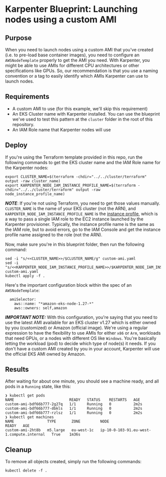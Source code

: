 # Karpenter Blueprint: Launching nodes using a custom AMI

## Purpose
When you need to launch nodes using a custom AMI that you've created (i.e. to pre-load base container images), you need to configure an `AWSNodeTemplate` properly to get the AMI you need. With Karpenter, you might be able to use AMIs for different CPU architectures or other specifications like GPUs. So, our recommendation is that you use a naming convention or a tag to easily identify which AMIs Karpenter can use to launch nodes.

## Requirements

* A custom AMI to use (for this example, we'll skip this requirement)
* An EKS Cluster name with Karpenter installed. You can use the blueprint we've used to test this pattern at the `cluster` folder in the root of this repository.
* An IAM Role name that Karpenter nodes will use

## Deploy

If you're using the Terraform template provided in this repo, run the following commands to get the EKS cluster name and the IAM Role name for the Karpenter nodes:

```
export CLUSTER_NAME=$(terraform -chdir="../../cluster/terraform" output -raw cluster_name)
export KARPENTER_NODE_IAM_INSTANCE_PROFILE_NAME=$(terraform -chdir="../../cluster/terraform" output -raw node_instance_profile_name)
```

***NOTE***: If you're not using Terraform, you need to get those values manually. `CLUSTER_NAME` is the name of your EKS cluster (not the ARN), and `KARPENTER_NODE_IAM_INSTANCE_PROFILE_NAME` is the [instance profile](https://docs.aws.amazon.com/IAM/latest/UserGuide/id_roles_use_switch-role-ec2_instance-profiles.html#instance-profiles-manage-console), which is a way to pass a single IAM role to the EC2 instance launched by the Karpenter provisioner. Typically, the instance profile name is the same as the IAM role, but to avoid errors, go to the IAM Console and get the instance profile name assigned to the role (not the ARN).

Now, make sure you're in this blueprint folder, then run the following command:

```
sed -i "s/<<CLUSTER_NAME>>/$CLUSTER_NAME/g" custom-ami.yaml
sed -i "s/<<KARPENTER_NODE_IAM_INSTANCE_PROFILE_NAME>>/$KARPENTER_NODE_IAM_INSTANCE_PROFILE_NAME/g" custom-ami.yaml
kubectl apply -f .
```

Here's the important configuration block within the spec of an `AWSNodeTemplate`: 

```
  amiSelector:
    aws::name: "*amazon-eks-node-1.27-*"
    aws::owners: self,amazon
```

***IMPORTANT NOTE:*** With this configuration, you're saying that you need to use the latest AMI available for an EKS cluster v1.27 which is either owned by you (customized) or Amazon (official image). We're  using a regular expression to have the flexibility to use AMIs for either `x86` or `Arm`, workloads that need GPUs, or a nodes with different OS like `Windows`. You're basically letting the workload (pod) to decide which type of node(s) it needs. If you don't have a custom AMI created by you in your account, Karpenter will use the official EKS AMI owned by Amazon.

## Results
After waiting for about one minute, you should see a machine ready, and all pods in a `Running` state, like this:

```
❯ kubectl get pods
NAME                         READY   STATUS    RESTARTS   AGE
custom-ami-bdf66b777-2g27q   1/1     Running   0          2m2s
custom-ami-bdf66b777-dbkls   1/1     Running   0          2m2s
custom-ami-bdf66b777-rzlsz   1/1     Running   0          2m2s
❯ kubectl get machines
NAME               TYPE       ZONE         NODE                                        READY   AGE
custom-ami-2ht8b   m5.large   eu-west-1c   ip-10-0-103-91.eu-west-1.compute.internal   True    1m36s
```

## Cleanup
To remove all objects created, simply run the following commands:

```
kubectl delete -f .
```